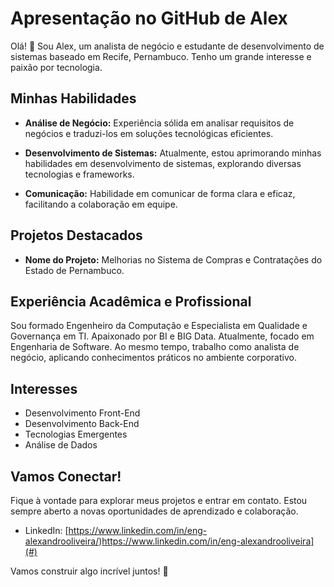 # Apresentação no GitHub de Alex

Olá! 👋 Sou Alex, um analista de negócio e estudante de desenvolvimento de sistemas baseado em Recife, Pernambuco. Tenho um grande interesse e paixão por tecnologia.

## Minhas Habilidades

- **Análise de Negócio:** Experiência sólida em analisar requisitos de negócios e traduzi-los em soluções tecnológicas eficientes.

- **Desenvolvimento de Sistemas:** Atualmente, estou aprimorando minhas habilidades em desenvolvimento de sistemas, explorando diversas tecnologias e frameworks.

- **Comunicação:** Habilidade em comunicar de forma clara e eficaz, facilitando a colaboração em equipe.

## Projetos Destacados

- **Nome do Projeto:** Melhorias no Sistema de Compras e Contratações do Estado de Pernambuco.

## Experiência Acadêmica e Profissional

Sou formado Engenheiro da Computação e Especialista em Qualidade e Governança em TI. Apaixonado por BI e BIG Data. Atualmente, focado em Engenharia de Software. Ao mesmo tempo, trabalho como analista de negócio, aplicando conhecimentos práticos no ambiente corporativo.

## Interesses

- Desenvolvimento Front-End
- Desenvolvimento Back-End
- Tecnologias Emergentes
- Análise de Dados

## Vamos Conectar!

Fique à vontade para explorar meus projetos e entrar em contato. Estou sempre aberto a novas oportunidades de aprendizado e colaboração.

- LinkedIn: [https://www.linkedin.com/in/eng-alexandrooliveira/)https://www.linkedin.com/in/eng-alexandrooliveira](#)

Vamos construir algo incrível juntos! 🚀
